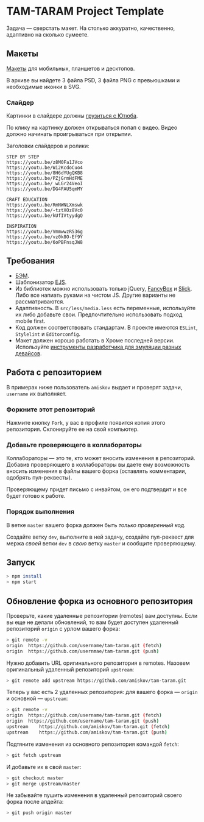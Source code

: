 # TAM-TARAM Project Template
Задача — сверстать макет. На столько аккуратно, качественно, адаптивно на сколько сумеете.

## Макеты
[Макеты](https://yadi.sk/d/GJ7FD6dM3JiTkC) для мобильных, планшетов и десктопов.

В архиве вы найдете 3 файла PSD, 3 файла PNG с превьюшками и необходимые иконки в SVG.

### Слайдер
Картинки в слайдере должны [грузиться с Ютюба](http://stackoverflow.com/questions/2068344/how-do-i-get-a-youtube-video-thumbnail-from-the-youtube-api?answertab=votes#tab-top).

По клику на картинку должен открываться попап с видео. Видео должно начинать проигрываться при открытии.

Заголовки слайдеров и ролики:

```
STEP BY STEP
https://youtu.be/z8M0Fa1JVco
https://youtu.be/Wi2KcdoCuo4
https://youtu.be/8H6dYUgQKB8
https://youtu.be/PZjGrmHdFME
https://youtu.be/_wLGr24VeoI
https://youtu.be/DG4FAU5qmMY

CRAFT EDUCATION
https://youtu.be/RmNWNLXmswk
https://youtu.be/-tztXOz8Vc0
https://youtu.be/kUfIVtyydgQ

INSPIRATION
https://youtu.be/VmmwwzR536g
https://youtu.be/vz0k8O-Ef9Y
https://youtu.be/6oPBFnsqJW8
```

## Требования
* [БЭМ](https://ru.bem.info/methodology/).
* Шаблонизатор [EJS](https://github.com/mde/ejs).
* Из библиотек можно использовать только jQuery, [FancyBox](http://fancyapps.com/fancybox/3/) и [Slick](http://kenwheeler.github.io/slick/). Либо все напиать руками на чистом JS. Другие варианты не рассматриваются.
* Адаптивность. В `src/less/media.less` есть переменные, используйте их либо добавьте свои. Предпочтительно использовать подход mobile first.
* Код должен соответствовать стандартам. В проекте имеются `ESLint`, `Stylelint` и `Editorconfig`.
* Макет должен хорошо работать в Хроме последней версии. Используйте [инструменты разработчика для эмуляции разных девайсов](https://developers.google.com/web/tools/chrome-devtools/device-mode/).

## Работа с репозиторием
В примерах ниже пользователь `amiskov` выдает и проверят задачи, `username` их выполняет.

### Форкните этот репозиторий
Нажмите кнопку `Fork`, у вас в профиле появится копия этого репозитория. Склонируйте ее на свой компьютер.

### Добавьте проверяющего в коллабораторы
Коллабораторы — это те, кто может вносить изменения в репозиторий. Добавив проверяющего в коллабораторы вы даете ему возможность вносить изменения в файлы вашего форка (оставлять комментарии, одобрять пул-реквесты).

Проверяющему придет письмо с инвайтом, он его подтвердит и все будет готово к работе.

### Порядок выполнения
В ветке `master` вашего форка должен быть _только проверенный код_.

Создайте ветку `dev`, выполните в ней задачу, создайте пул-реквест для мержа _своей_ ветки `dev` в _свою_ ветку `master` и сообщите проверяющему.

## Запуск
```bash
> npm install
> npm start
```

## Обновление форка из основного репозитория
Проверьте, какие удаленные репозитории (remotes) вам доступны. Если вы еще не делали обновлений, то вам будет доступен удаленный репозиторий `origin` с урлом вашего форка:

```sh
> git remote -v
origin  https://github.com/username/tam-taram.git (fetch)
origin  https://github.com/usernmae/tam-taram.git (push)
```

Нужно добавить URL оригинального репозитория в remotes. Назовем оригинальный удаленный репозиторий `upstream`:

```sh
> git remote add upstream https://github.com/amiskov/tam-taram.git
```

Теперь у вас есть 2 удаленных репозитория: для вашего форка — `origin` и основной — `upstream`:

```sh
> git remote -v
origin  https://github.com/username/tam-taram.git (fetch)
origin  https://github.com/username/tam-taram.git (push)
upstream    https://github.com/amiskov/tam-taram.git (fetch)
upstream    https://github.com/amiskov/tam-taram.git (push)
```

Подтяните изменения из основного репозитория командой `fetch`:

```sh
> git fetch upstream 
```

И добавьте их в свой `master`:

```sh
> git checkout master
> git merge upstream/master
```

Не забывайте пушить изменения в удаленный репозиторий своего форка после апдейта:

```sh
> git push origin master
```
